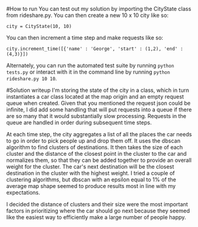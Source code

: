 #How to run
You can test out my solution by importing the CityState class from rideshare.py. You can then create a new 10 x 10 city like so:

`city = CityState(10, 10)`

You can then increment a time step and make requests like so:

`city.increment_time([{'name' : 'George', 'start' : (1,2), 'end' : (4,3)}])`

Alternately, you can run the automated test suite by running `python tests.py` or interact with it in the command line by running `python rideshare.py 10 10`.


#Solution writeup
I'm storing the state of the city in a class, which in turn instantiates a car class located at the map origin and an empty request queue when created. Given that you mentioned the request json could be infinite, I did add some handling that will put requests into a queue if there are so many that it would substantially slow processing. Requests in the queue are handled in order during subsequent time steps.

At each time step, the city aggregates a list of all the places the car needs to go in order to pick people up and drop them off. It uses the dbscan algorithm to find clusters of destinations. It then takes the size of each cluster and the distance of the closest point in the cluster to the car and normalizes them, so that they can be added together to provide an overall weight for the cluster. The car's next destination will be the closest destination in the cluster with the highest weight. I tried a couple of clustering algorithms, but dbscan with an epsilon equal to 1% of the average map shape seemed to produce results most in line with my expectations.

I decided the distance of clusters and their size were the most important factors in prioritizing where the car should go next because they seemed like the easiest way to efficiently make a large number of people happy.
